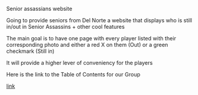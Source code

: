 Senior assassians website

Going to provide seniors from Del Norte a website that displays who is still in/out in Senior Assassins + other cool features

The main goal is to have one page with every player listed with their corresponding photo and either a red X on them (Out) or a green checkmark (Still in)

It will provide a higher lever of conveniency for the players




Here is the link to the Table of Contents for our Group

[link](https://docs.google.com/spreadsheets/d/1y156zADXla5j3YT0FFcpk30LSt2h3LihYDeHE2YKKMY/edit?usp=sharing)
